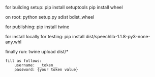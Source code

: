 for building setup:
    pip install setuptools
    pip install wheel

on root:
    python setup.py sdist bdist_wheel

for publishing:
    pip install twine

for install locally for testing:
    pip install dist/speechlib-1.1.8-py3-none-any.whl

finally run:
    twine upload dist/*

    fill as follows:
        username: __token__
        password: {your token value}